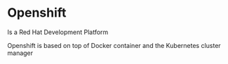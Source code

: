 # Openshift

Is a Red Hat Development Platform

Openshift is based on top of Docker container and the Kubernetes cluster manager 
